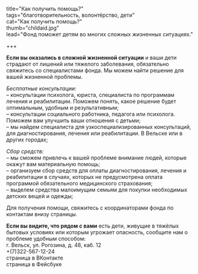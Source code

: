 
title="Как получить помощь?"    
tags="благотворительность, волонтёрство, дети"    
cat="Как получить помощь?"     
thumb="childaid.jpg"    
lead="Фонд поможет детям во многих сложных жизненных ситуациях."    

+++    
 
**Если вы оказались в сложной жизненной ситуации** и ваши дети страдают от лишений или тяжелого заболевания, обязательно свяжитесь со специалистами фонда. Мы можем найти решение для вашей жизненной проблемы. 

*Бесплатные консультации:*    
– консультации психолога, юриста, специалиста по программам лечения и реабилитации. Поможем понять, какое решение будет оптимальным, удобным и результативным;  
– консультации социального работника, педагога или психолога. Поможем вам улучшить ваши отношения с детьми;   
– мы найдем специалиста для узкоспециализированных консультаций, для диагностирования, лечения или реабилитации. В Вельске или в других городах;    

*Сбор средств:*      
– мы сможем привлечь к вашей проблеме внимание людей, которые окажут вам материальную помощь;  
– организуем сбор средств для оплаты диагностирования, лечения и реабилитации в случаях, которых не предусмотрена оплата программой обязательного медицинского страхования;   
– выделем средства малоимущим семьям для покупки необходимых детских вещей и одежды;  

Для получения помощи, свяжитесь с координаторами фонда по контактам внизу страницы. 

**Если вы видите, что рядом с вами** есть дети, живущие в тяжёлых бытовых условиях или которым угрожает опасность,
сообщите нам о проблеме удобным способом:   
г. Вельск, ул. Рогозина, д. 48, каб. 12  
+(7)322-567-12-24    
страница в ВКонтакте  
страница в Фейсбуке  
